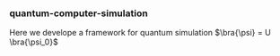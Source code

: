 ### quantum-computer-simulation

Here we develope a framework for quantum simulation
$\bra{\psi} = U \bra{\psi_0}$
